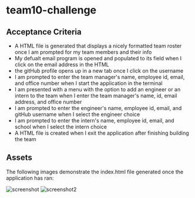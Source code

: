 # team10-challenge

## Acceptance Criteria
 - A HTML file is generated that displays a nicely formatted team roster once I 
am prompted for my team members and their info
- My defualt email program is opened and populated to its field when I click on
the email address in the HTML
- the gitHub profile opens up in a new tab once I click on the username
- I am prompted to enter the team manager's name, employee id, email, and 
office number when I start the application in the terminal
- I am presented with a menu with the option to add an engineer or an intern
to the team when I enter the team manager's name, id, email address, and office number
- I am prompted to enter the engineer's name, employee id, email, and gitHub username
 when I select the engineer choice
- I am prompted to enter the intern's name, employee id, email, and school when I select the
intern choice
- A HTML file is created when I exit the application after finishing building the team

## Assets
The following images demonstrate the index.html file generated once the application has ran:

![screenshot](https://user-images.githubusercontent.com/115738225/216138058-02f5f1d9-2fa7-4801-a5fd-bf941a0b00cd.jpeg)
![screenshot2](https://user-images.githubusercontent.com/115738225/216138188-22567cb3-5b5f-4491-9d6c-a06cc6765c26.jpeg)
